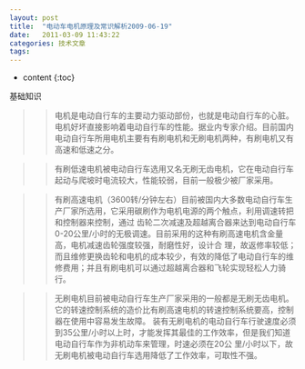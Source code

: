 ```yaml
---
layout: post
title:  "电动车电机原理及常识解析2009-06-19"
date:   2011-03-09 11:43:22
categories: 技术文章
tags:
---
```


* content
{:toc}

基础知识 
 
 >>  电机是电动自行车的主要动力驱动部份，也就是电动自行车的心脏。电机好坏直接影响着电动自行车的性能。据业内专家介绍。目前国内电动自行车所用电机主要有有刷电机和无刷电机两种，有刷电机又有高速和低速之分。  
 
 >> 有刷低速电机被电动自行车选用又名无刷无齿电机，它在电动自行车起动与爬坡时电流较大，性能较弱，目前一般极少被厂家采用。  
 
 >>   有刷高速电机（3600转/分钟左右）目前被国内大多数电动自行车生产厂家所选用，它采用碳刷作为电机电源的两个触点，利用调速转把和控制器来控制，通过 齿轮二次减速及超越离合器来达到电动自行车0-20公里/小时的无极调速。目前采用的这种有刷高速电机含金量高，电机减速齿轮强度较强，耐磨性好，设计合 理，故返修率较低；而且维修更换齿轮和电机的成本较少，有效的降低了电动自行车的维修费用；并且有刷电机可以通过超越离合器和飞轮实现轻松人力骑行。  
 
 >>   无刷电机目前被电动自行车生产厂家采用的一般都是无刷无齿电机。它的转速控制系统的造价比有刷高速电机的转速控制系统要高，控制器在使用中容易发生故障。 装有无刷电机的电动自行车行驶速度必须到35公里/小时以上时，才能发挥其最佳的工作效率，但是我们知道电动自行车作为非机动车来管理，时速必须在20公 里/小时以下，故无刷电机被电动自行车选用降低了工作效率，可取性不强。
        

